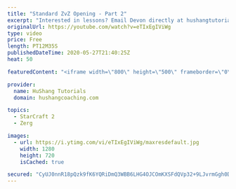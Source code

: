 ```yaml
---
title: "Standard ZvZ Opening - Part 2"
excerpt: "Interested in lessons? Email Devon directly at hushangtutorials@outlook.com ------------------------------------------------------------------------------------------------------- Want to support HuShang Tutorials directly? Patreon is a website where you can contribute a monthly donation that will help"
originalUrl: https://youtube.com/watch?v=eTIxEgIViWg
type: video
price: Free
length: PT12M35S
publishedDateTime: 2020-05-27T21:40:25Z
heat: 50

featuredContent: "<iframe width=\"800\" height=\"500\" frameborder=\"0\" src=\"https://www.youtube.com/embed/eTIxEgIViWg\" allow=\"accelerometer; autoplay; encrypted-media; gyroscope; picture-in-picture\" allowfullscreen></iframe>"

provider:
  name: HuShang Tutorials
  domain: hushangcoaching.com

topics:
  - StarCraft 2
  - Zerg

images:
  - url: https://i.ytimg.com/vi/eTIxEgIViWg/maxresdefault.jpg
    width: 1280
    height: 720
    isCached: true

secured: "CyUJ0nnR18pQzk9fK6YQRiDmQ3WBB6LHG4OJCOmKXSFdQVp32+9LJvrmGgh0DDIAp1NoY5jmAVJFy3NRFDQzxkDNWT7rtXYEHmVs82VTkuBICHyjNoIr5umlwBpaEhRITLD2OfB9T/E8Wv8Y+IgGRX/6nEhWYMuXy7M9elVII6ICHxMJXY6F79QgOe9ERf7bPjW76xcWM6YNB5SZ+ENwrdfuVykae8w0rT6DvOSqNjwY58a5DCSJvseMZdAJ0TLATvdon1nxVvi0vE80wK2kMlsoDgWpKpVb37tqMm73Z4YYino3a2Q1FrPv3Wf8WRVPm/SHWG5YDwJbqWbVDGujgEqKvvRjEqPXAlZZf5DENCh95hjIXpcrzGLddcTcDS1VyB8rMIQHKLmiMw+5bYpP9GxduLOljUfgCSolekZjLfs=;lRiJQ/Y6O+1pIP/QqD0Cdw=="
---
```


